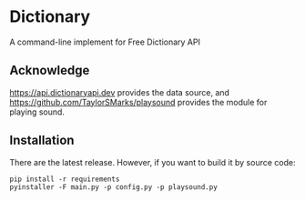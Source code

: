 # Dictionary
 A command-line implement for Free Dictionary API

## Acknowledge

https://api.dictionaryapi.dev provides the data source, and https://github.com/TaylorSMarks/playsound provides the module for playing sound.

## Installation

There are the latest release. However, if you want to build it by source code:

```
pip install -r requirements
pyinstaller -F main.py -p config.py -p playsound.py
```
